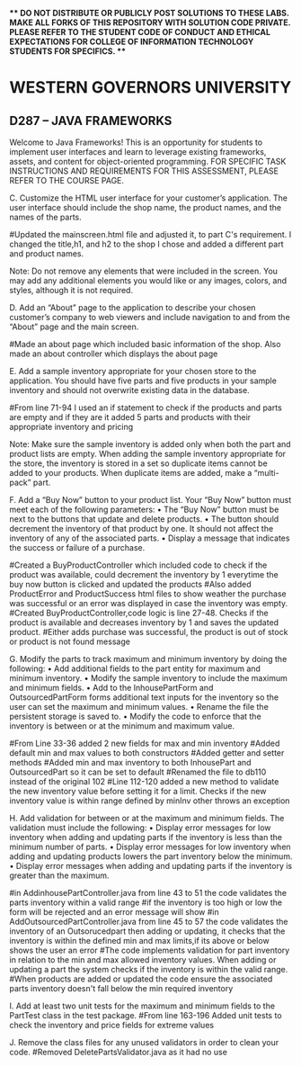 <strong>** DO NOT DISTRIBUTE OR PUBLICLY POST SOLUTIONS TO THESE LABS. MAKE ALL FORKS OF THIS REPOSITORY WITH SOLUTION CODE PRIVATE. PLEASE REFER TO THE STUDENT CODE OF CONDUCT AND ETHICAL EXPECTATIONS FOR COLLEGE OF INFORMATION TECHNOLOGY STUDENTS FOR SPECIFICS. ** </strong>

# WESTERN GOVERNORS UNIVERSITY
## D287 – JAVA FRAMEWORKS
Welcome to Java Frameworks! This is an opportunity for students to implement user interfaces and learn to leverage existing frameworks, assets, and content for object-oriented programming.
FOR SPECIFIC TASK INSTRUCTIONS AND REQUIREMENTS FOR THIS ASSESSMENT, PLEASE REFER TO THE COURSE PAGE.

C.  Customize the HTML user interface for your customer’s application. The user interface should include the shop name, the product names, and the names of the parts.

#Updated the mainscreen.html file and adjusted it, to part C's requirement. I changed the title,h1, and h2 to the shop I chose and added a different part and product names.

Note: Do not remove any elements that were included in the screen. You may add any additional elements you would like or any images, colors, and styles, although it is not required.


D.  Add an “About” page to the application to describe your chosen customer’s company to web viewers and include navigation to and from the “About” page and the main screen.

#Made an about page which included basic information of the shop. Also made an about controller which displays the about page

E.  Add a sample inventory appropriate for your chosen store to the application. You should have five parts and five products in your sample inventory and should not overwrite existing data in the database.

#From line 71-94 I used an if statement to check if the products and parts are empty and if they are it added 5 parts and products with their appropriate inventory and pricing


Note: Make sure the sample inventory is added only when both the part and product lists are empty. When adding the sample inventory appropriate for the store, the inventory is stored in a set so duplicate items cannot be added to your products. When duplicate items are added, make a “multi-pack” part.


F.  Add a “Buy Now” button to your product list. Your “Buy Now” button must meet each of the following parameters:
•  The “Buy Now” button must be next to the buttons that update and delete products.
•  The button should decrement the inventory of that product by one. It should not affect the inventory of any of the associated parts.
•  Display a message that indicates the success or failure of a purchase.

#Created a BuyProductController which included code to check if the product was available, could decrement the inventory by 1 everytime the buy now button is clicked and updated the products
#Also added ProductError and ProductSuccess html files to show weather the purchase was successful or an error was displayed in case the inventory was empty.
#Created BuyProductController,code logic is line 27-48. Checks if the product is available and decreases inventory by 1 and saves the updated product.
#Either adds purchase was successful, the product is out of stock or product is not found message


G.  Modify the parts to track maximum and minimum inventory by doing the following:
•  Add additional fields to the part entity for maximum and minimum inventory.
•  Modify the sample inventory to include the maximum and minimum fields.
•  Add to the InhousePartForm and OutsourcedPartForm forms additional text inputs for the inventory so the user can set the maximum and minimum values.
•  Rename the file the persistent storage is saved to.
•  Modify the code to enforce that the inventory is between or at the minimum and maximum value.

#From Line 33-36 added 2 new fields for max and min inventory
#Added default min and max values to both constructors
#Added getter and setter methods
#Added min and max inventory to both InhousePart and OutsourcedPart so it can be set to default
#Renamed the file to db110 instead of the original 102
#Line 112-120 added a new method to validate the new inventory value before setting it for a limit. Checks if the new inventory value is within range defined by minInv other throws an exception


H.  Add validation for between or at the maximum and minimum fields. The validation must include the following:
•  Display error messages for low inventory when adding and updating parts if the inventory is less than the minimum number of parts.
•  Display error messages for low inventory when adding and updating products lowers the part inventory below the minimum.
•  Display error messages when adding and updating parts if the inventory is greater than the maximum.

#in AddinhousePartController.java from line 43 to 51 the code validates the parts inventory within a valid range
#if the inventory is too high or low the form will be rejected and an error message will show
#in AddOutsourcedPartController.java from line 45 to 57 the code validates the inventory of an Outsorucedpart then adding or updating, it checks that the inventory is within the defined min and max limits,if its above or below shows the user an error
#The code implements validation for part inventory in relation to the min and max allowed inventory values. When adding or updating a part the system checks if the inventory is within the valid range.
#When products are added or updated the code ensure the associated parts inventory doesn't fall below the min required inventory


I.  Add at least two unit tests for the maximum and minimum fields to the PartTest class in the test package.
#From line 163-196 Added unit tests to check the inventory and price fields for extreme values

J.  Remove the class files for any unused validators in order to clean your code.
#Removed DeletePartsValidator.java as it had no use